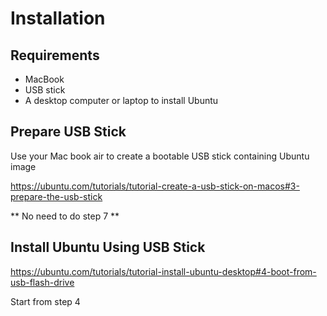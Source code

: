 # Installation

## Requirements

* MacBook
* USB stick
* A desktop computer or laptop to install Ubuntu

## Prepare USB Stick

Use your Mac book air to create a bootable USB stick containing Ubuntu image

https://ubuntu.com/tutorials/tutorial-create-a-usb-stick-on-macos#3-prepare-the-usb-stick

** No need to do step 7 **

## Install Ubuntu Using USB Stick

https://ubuntu.com/tutorials/tutorial-install-ubuntu-desktop#4-boot-from-usb-flash-drive

Start from step 4
